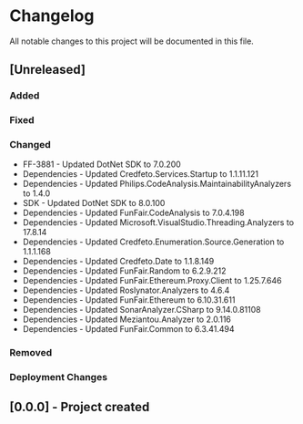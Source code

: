 ﻿# Changelog
All notable changes to this project will be documented in this file.

<!--
Please ADD ALL Changes to the UNRELEASED SECTION and not a specific release
-->

## [Unreleased]
### Added
### Fixed
### Changed
- FF-3881 - Updated DotNet SDK to 7.0.200
- Dependencies - Updated Credfeto.Services.Startup to 1.1.11.121
- Dependencies - Updated Philips.CodeAnalysis.MaintainabilityAnalyzers to 1.4.0
- SDK - Updated DotNet SDK to 8.0.100
- Dependencies - Updated FunFair.CodeAnalysis to 7.0.4.198
- Dependencies - Updated Microsoft.VisualStudio.Threading.Analyzers to 17.8.14
- Dependencies - Updated Credfeto.Enumeration.Source.Generation to 1.1.1.168
- Dependencies - Updated Credfeto.Date to 1.1.8.149
- Dependencies - Updated FunFair.Random to 6.2.9.212
- Dependencies - Updated FunFair.Ethereum.Proxy.Client to 1.25.7.646
- Dependencies - Updated Roslynator.Analyzers to 4.6.4
- Dependencies - Updated FunFair.Ethereum to 6.10.31.611
- Dependencies - Updated SonarAnalyzer.CSharp to 9.14.0.81108
- Dependencies - Updated Meziantou.Analyzer to 2.0.116
- Dependencies - Updated FunFair.Common to 6.3.41.494
### Removed
### Deployment Changes

<!--
Releases that have at least been deployed to staging, BUT NOT necessarily released to live.  Changes should be moved from [Unreleased] into here as they are merged into the appropriate release branch
-->
## [0.0.0] - Project created